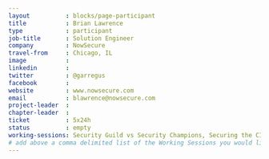 ```yaml
---
layout          : blocks/page-participant
title           : Brian Lawrence
type            : participant
job-title       : Solution Engineer
company         : NowSecure
travel-from     : Chicago, IL
image           : 
linkedin        : 
twitter         : @garregus
facebook        : 
website         : www.nowsecure.com
email           : blawrence@nowsecure.com
project-leader  :
chapter-leader  :
ticket          : 5x24h
status          : empty
working-sessions: Security Guild vs Security Champions, Securing the CI Pipeline, Define Agile Security Practices, Agile Practices for Security Teams, Security Guidance and Feedback in IDE, ELK Security Dashboards, Writing Security Tests, JIRA Risk Workflow, DevSecOps vs SecDevOps
# add above a comma delimited list of the Working Sessions you would like to attend (use the session's title)
---
```


<!-- put more details about participant here -->
